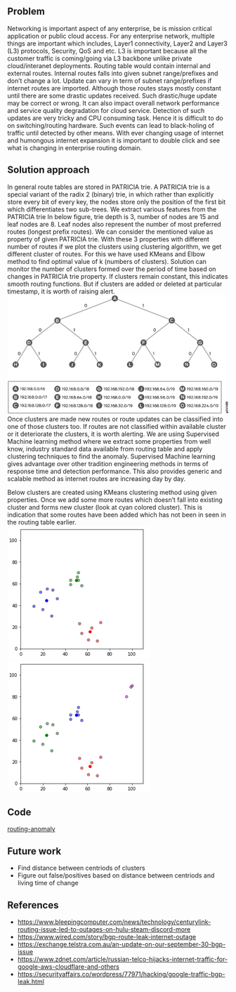 
## Problem

Networking is important aspect of any enterprise, be is mission critical application or public cloud access. For any enterprise network, multiple things are important which includes, Layer1 connectivity, Layer2 and Layer3 (L3) protocols, Security, QoS and etc. L3 is important because all the customer traffic is coming/going via L3 backbone unlike private cloud/interanet deployments. Routing table would contain internal and external routes. Internal routes falls into given subnet range/prefixes and don’t change a lot. Update can vary in term of subnet range/prefixes if internet routes are imported. Although those routes stays mostly constant until there are some drastic updates received. Such drastic/huge update may be correct or wrong. It can also impact overall network performance and service quality degradation for cloud service. Detection of such updates are very tricky and CPU consuming task. Hence it is difficult to do on switching/routing hardware. Such events can lead to black-holing of traffic until detected by other means. With ever changing usage of internet and humongous internet expansion it is important to double click and see what is changing in enterprise routing domain.


## Solution approach

In general route tables are stored in PATRICIA trie. A PATRICIA trie is a special variant of the radix 2 (binary) trie, in which rather than explicitly store every bit of every key, the nodes store only the position of the first bit which differentiates two sub-trees.
We extract various features from the PATRICIA trie 
In below figure, trie depth is 3, number of nodes are 15 and leaf nodes are 8. Leaf nodes also represent the number of most preferred routes (longest prefix routes).
We can consider the mentioned value as property of given PATRICIA trie. With these 3 properties with different number of routes if we plot the clusters using clustering algorithm, we get different cluster of routes. For this we have used KMeans and Elbow method to find optimal value of k (numbers of clusters). Solution can monitor the number of clusters formed over the period of time based on changes in PATRICIA trie property. If clusters remain constant, this indicates smooth routing functions. But if clusters are added or deleted at particular timestamp, it is worth of raising alert.
![alt text](https://github.com/ankitsinha/Rouing-Anomaly-Classification/blob/main/images/pat_trie.png)  
Once clusters are made new routes or route updates can be classified into one of those clusters too. If routes are not classified within available cluster or it deteriorate the clusters, it is worth alerting.
We are using Supervised Machine learning method where we extract some properties from well know, industry standard data available from routing table and apply clustering techniques to find the anomaly. Supervised Machine learning gives advantage over other tradition engineering methods in terms of response time and detection performance. This also provides generic and scalable method as internet routes are increasing day by day.

Below clusters are created using KMeans clustering method using given properties. Once we add some more routes which doesn’t fall into existing cluster and forms new cluster (look at cyan colored cluster). This is indication that some routes have been added which has not been in seen in the routing table earlier.  
![alt text](https://github.com/ankitsinha/Rouing-Anomaly-Classification/blob/main/images/route_cluster1.png)
![alt text](https://github.com/ankitsinha/Rouing-Anomaly-Classification/blob/main/images/route_cluster2.png)


## Code

[routing-anomaly](src/routing-anomaly-kmean.py)

## Future work

- Find distance between centriods of clusters
- Figure out false/positives based on distance between centriods and living time of change

## References

- https://www.bleepingcomputer.com/news/technology/centurylink-routing-issue-led-to-outages-on-hulu-steam-discord-more
- https://www.wired.com/story/bgp-route-leak-internet-outage
- https://exchange.telstra.com.au/an-update-on-our-september-30-bgp-issue
- https://www.zdnet.com/article/russian-telco-hijacks-internet-traffic-for-google-aws-cloudflare-and-others
- https://securityaffairs.co/wordpress/77971/hacking/google-traffic-bgp-leak.html